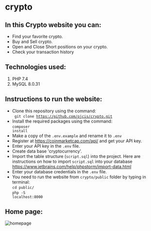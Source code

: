 # crypto
## In this Crypto website you can:

* Find your favorite crypto.
* Buy and Sell crypto.
* Open and Close Short positions on your crypto.
* Check your transaction history

## Technologies used:
<ol>
<li>PHP 7.4</li>
<li>MySQL 8.0.31</li>
</ol>

## Instructions to run the website:

* Clone this repository using the command:<br>
  <code> git clone https://github.com/ojcis/crypto.git </code>
* Install the required packages using the command:<br>
  <code>composer install</code>
* Make a copy of the <code>.env.example</code> and rename it to <code>.env</code>
* Register at https://coinmarketcap.com/api/ and get your API key.
* Enter your API key in the <code>.env</code> file.
* Create data base 'cryptocurrency'.
* Import the table structure (<code>script.sql</code>) into the project.
  Here are instructions on how to import <code>script.sql</code> into your database https://www.jetbrains.com/help/phpstorm/import-data.html
* Enter your database credentials in the <code>.env</code> file.
* You need to run the website from <code>crypto/public</code> folder by typing in terminal:<br>
  <code>cd public/</code><br><code>php -S localhost:8000</code>

## Home page:
![homepage](https://user-images.githubusercontent.com/112757458/209699494-5dd3f3aa-1aa5-4e5c-9d7d-085359c5baa5.png)
